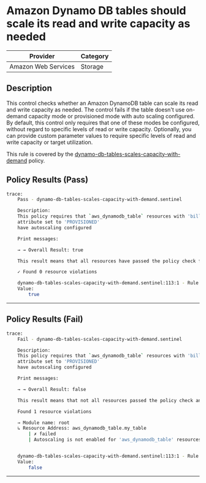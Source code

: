 #  Amazon Dynamo DB tables should scale its read and write capacity as needed

| Provider            | Category     |
|---------------------|--------------|
| Amazon Web Services | Storage      |

## Description

This control checks whether an Amazon DynamoDB table can scale its read and write capacity as needed. The control fails if the table doesn't use on-demand capacity mode or provisioned mode with auto scaling configured. By default, this control only requires that one of these modes be configured, without regard to specific levels of read or write capacity. Optionally, you can provide custom parameter values to require specific levels of read and write capacity or target utilization.


This rule is covered by the [dynamo-db-tables-scales-capacity-with-demand](https://github.com/hashicorp/policy-library-FSBP-Policy-Set-for-AWS-Terraform/blob/main/policies/dynamo-db/dynamo-db-tables-scales-capacity-with-demand.sentinel) policy.

## Policy Results (Pass)
```bash
trace:
    Pass - dynamo-db-tables-scales-capacity-with-demand.sentinel

    Description:
    This policy requires that `aws_dynamodb_table` resources with 'billing_mode'
    attribute set to 'PROVISIONED'
    have autoscaling configured

    Print messages:

    → → Overall Result: true

    This result means that all resources have passed the policy check for the policy dynamo-db-tables-scales-capacity-with-demand.

    ✓ Found 0 resource violations

    dynamo-db-tables-scales-capacity-with-demand.sentinel:113:1 - Rule "main"
    Value:
        true
```

---

## Policy Results (Fail)
```bash
trace:
    Fail - dynamo-db-tables-scales-capacity-with-demand.sentinel

    Description:
    This policy requires that `aws_dynamodb_table` resources with 'billing_mode'
    attribute set to 'PROVISIONED'
    have autoscaling configured

    Print messages:

    → → Overall Result: false

    This result means that not all resources passed the policy check and the protected behavior is not allowed for the policy dynamo-db-tables-scales-capacity-with-demand.

    Found 1 resource violations

    → Module name: root
    ↳ Resource Address: aws_dynamodb_table.my_table
        | ✗ failed
        | Autoscaling is not enabled for 'aws_dynamodb_table' resources.Refer to https://docs.aws.amazon.com/securityhub/latest/userguide/dynamodb-controls.html#dynamodb-1 for more details.


    dynamo-db-tables-scales-capacity-with-demand.sentinel:113:1 - Rule "main"
    Value:
        false
```

---